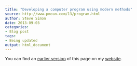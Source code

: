 ```yaml
---
title: "Developing a computer program using modern methods"
source: http://www.pmean.com/13/program.html
author: Steve Simon
date: 2013-09-03
categories:
- Blog post
tags:
- Being updated
output: html_document
---
```


You can find an [earlier version][sim1] of this page on my [website][sim2].

[sim1]: http://www.pmean.com/13/program.html
[sim2]: http://www.pmean.com
